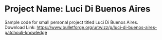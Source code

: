 # Project Name: Luci Di Buenos Aires
Sample code for small personal project titled Luci Di Buenos Aires.
Download Link: https://www.bulletforge.org/u/twizz/p/luci-di-buenos-aires-patchouli-knowledge
